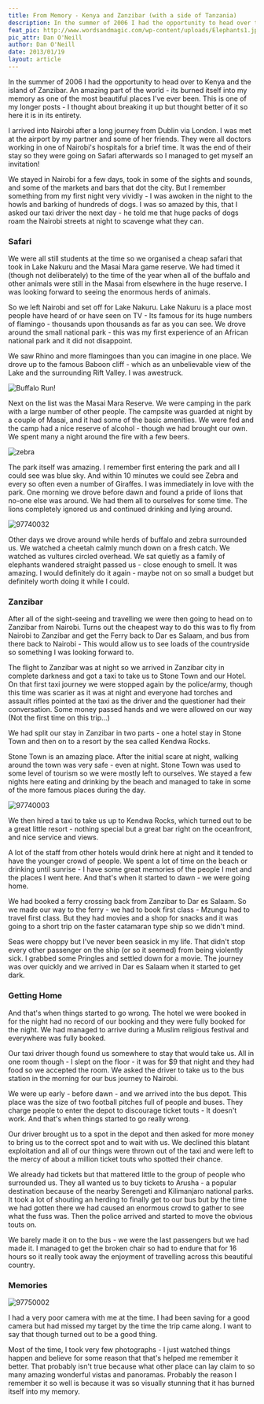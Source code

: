 ```yaml
---
title: From Memory - Kenya and Zanzibar (with a side of Tanzania)
description: In the summer of 2006 I had the opportunity to head over to Kenya and the island of Zanzibar.
feat_pic: http://www.wordsandmagic.com/wp-content/uploads/Elephants1.jpg
pic_attr: Dan O'Neill
author: Dan O'Neill
date: 2013/01/19
layout: article
---
```


In the summer of 2006 I had the opportunity to head over to Kenya and the island of Zanzibar. An amazing part of the world - its burned itself into my memory as one of the most beautiful places I've ever been. This is one of my longer posts - I thought about breaking it up but thought better of it so here it is in its entirety. 

I arrived into Nairobi after a long journey from Dublin via London. I was met at the airport by my partner and some of her friends. They were all doctors working in one of Nairobi's hospitals for a brief time. It was the end of their stay so they were going on Safari afterwards so I managed to get myself an invitation! 

We stayed in Nairobi for a few days, took in some of the sights and sounds, and some of the markets and bars that dot the city. But I remember something from my first night very vividly - I was awoken in the night to the howls and barking of hundreds of dogs. I was so amazed by this, that I asked our taxi driver the next day - he told me that huge packs of dogs roam the Nairobi streets at night to scavenge what they can. 

### Safari

We were all still students at the time so we organised a cheap safari that took in Lake Nakuru and the Masai Mara game reserve. We had timed it (though not deliberately) to the time of the year when all of the buffalo and other animals were still in the Masai from elsewhere in the huge reserve. I was looking forward to seeing the enormous herds of animals. 

So we left Nairobi and set off for Lake Nakuru. Lake Nakuru is a place most people have heard of or have seen on TV - Its famous for its huge numbers of flamingo - thousands upon thousands as far as you can see. We drove around the small national park - this was my first experience of an African national park and it did not disappoint. 

We saw Rhino and more flamingoes than you can imagine in one place. We drove up to the famous Baboon cliff - which as an unbelievable view of the Lake and the surrounding Rift Valley. I was awestruck. 

![Buffalo Run!](images/97750030-e1358551987161-960x534.jpg) 

Next on the list was the Masai Mara Reserve. We were camping in the park with a large number of other people. The campsite was guarded at night by a couple of Masai, and it had some of the basic amenities. We were fed and the camp had a nice reserve of alcohol - though we had brought our own. We spent many a night around the fire with a few beers. 

![zebra](images/zebra-960x636.jpg)

The park itself was amazing. I remember first entering the park and all I could see was blue sky. And within 10 minutes we could see Zebra and every so often even a number of Giraffes. I was immediately in love with the park. One morning we drove before dawn and found a pride of lions that no-one else was around. We had them all to ourselves for some time. The lions completely ignored us and continued drinking and lying around. 

![97740032](images/97740032-960x546.jpg)

Other days we drove around while herds of buffalo and zebra surrounded us. We watched a cheetah calmly munch down on a fresh catch. We watched as vultures circled overhead. We sat quietly as a family of elephants wandered straight passed us - close enough to smell. It was amazing. I would definitely do it again - maybe not on so small a budget but definitely worth doing it while I could. 

### Zanzibar

After all of the sight-seeing and travelling we were then going to head on to Zanzibar from Nairobi. Turns out the cheapest way to do this was to fly from Nairobi to Zanzibar and get the Ferry back to Dar es Salaam, and bus from there back to Nairobi - This would allow us to see loads of the countryside so something I was looking forward to.

The flight to Zanzibar was at night so we arrived in Zanzibar city in complete darkness and got a taxi to take us to Stone Town and our Hotel. On that first taxi journey we were stopped again by the police/army, though this time was scarier as it was at night and everyone had torches and assault rifles pointed at the taxi as the driver and the questioner had their conversation. Some money passed hands and we were allowed on our way (Not the first time on this trip...)

We had split our stay in Zanzibar in two parts - one a hotel stay in Stone Town and then on to a resort by the sea called Kendwa Rocks. 

Stone Town is an amazing place. After the initial scare at night, walking around the town was very safe - even at night. Stone Town was used to some level of tourism so we were mostly left to ourselves. We stayed a few nights here eating and drinking by the beach and managed to take in some of the more famous places during the day. 

![97740003](images/97740003.jpg)

We then hired a taxi to take us up to Kendwa Rocks, which turned out to be a great little resort - nothing special but a great bar right on the oceanfront, and nice service and views. 

A lot of the staff from other hotels would drink here at night and it tended to have the younger crowd of people. We spent a lot of time on the beach or drinking until sunrise - I have some great memories of the people I met and the places I went here. And that's when it started to dawn - we were going home. 

We had booked a ferry crossing back from Zanzibar to Dar es Salaam. So we made our way to the ferry - we had to book first class - Mzungu had to travel first class. But they had movies and a shop for snacks and it was going to a short trip on the faster catamaran type ship so we didn't mind. 

Seas were choppy but I've never been seasick in my life. That didn't stop every other passenger on the ship (or so it seemed) from being violently sick. I grabbed some Pringles and settled down for a movie. The journey was over quickly and we arrived in Dar es Salaam when it started to get dark. 

### Getting Home

And that's when things started to go wrong. The hotel we were booked in for the night had no record of our booking and they were fully booked for the night. We had managed to arrive during a Muslim religious festival and everywhere was fully booked.

Our taxi driver though found us somewhere to stay that would take us. All in one room though - I slept on the floor - it was for $9 that night and they had food so we accepted the room. We asked the driver to take us to the bus station in the morning for our bus journey to Nairobi.

We were up early - before dawn - and we arrived into the bus depot. This place was the size of two football pitches full of people and buses. They charge people to enter the depot to discourage ticket touts - It doesn't work. And that's when things started to go really wrong.

Our driver brought us to a spot in the depot and then asked for more money to bring us to the correct spot and to wait with us. We declined this blatant exploitation and all of our things were thrown out of the taxi and were left to the mercy of about a million ticket touts who spotted their chance.

We already had tickets but that mattered little to the group of people who surrounded us. They all wanted us to buy tickets to Arusha - a popular destination because of the nearby Serengeti and Kilimanjaro national parks. It took a lot of shouting an herding to finally get to our bus but by the time we had gotten there we had caused an enormous crowd to gather to see what the fuss was. Then the police arrived and started to move the obvious touts on. 

We barely made it on to the bus - we were the last passengers but we had made it. I managed to get the broken chair so had to endure that for 16 hours so it really took away the enjoyment of travelling across this beautiful country.

### Memories

![97750002](images/97750002-960x636.jpg)

I had a very poor camera with me at the time. I had been saving for a good camera but had missed my target by the time the trip came along. I want to say that though turned out to be a good thing. 

Most of the time, I took very few photographs - I just watched things happen and believe for some reason that that's helped me remember it better. That probably isn't true because what other place can lay claim to so many amazing wonderful vistas and panoramas. Probably the reason I remember it so well is because it was so visually stunning that it has burned itself into my memory.
